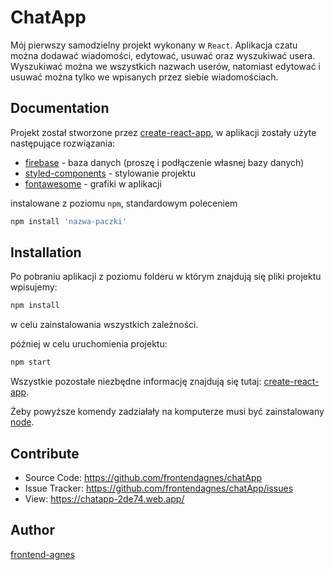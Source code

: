# ChatApp

Mój pierwszy samodzielny projekt wykonany w `React`. Aplikacja czatu można dodawać wiadomości, edytować, usuwać oraz wyszukiwać usera. Wyszukiwać można we wszystkich nazwach userów, natomiast edytować i usuwać można tylko we wpisanych przez siebie wiadomościach.

## Documentation
Projekt został stworzone przez [create-react-app](https://github.com/facebook/create-react-app), w aplikacji zostały użyte następujące rozwiązania:

* [firebase](https://www.npmjs.com/package/firebase) - baza danych (proszę i podłączenie własnej bazy danych)
* [styled-components](https://github.com/styled-components/styled-components) - stylowanie projektu
* [fontawesome](https://github.com/FortAwesome/Font-Awesome) - grafiki w aplikacji

instalowane z poziomu `npm`, standardowym poleceniem
```javascript
npm install 'nazwa-paczki'
```
## Installation

Po pobraniu aplikacji z poziomu folderu w którym znajdują się pliki projektu wpisujemy:

```javascript
npm install
```

w celu zainstalowania wszystkich zależności.

później w celu uruchomienia projektu:

```javascript
npm start
```

Wszystkie pozostałe niezbędne informację znajdują się tutaj: [create-react-app](https://github.com/facebook/create-react-app).

Żeby powyższe komendy zadziałały na komputerze musi być zainstalowany [node](https://nodejs.org/en/).


## Contribute
* Source Code: https://github.com/frontendagnes/chatApp
* Issue Tracker: https://github.com/frontendagnes/chatApp/issues
* View: https://chatapp-2de74.web.app/

## Author
[frontend-agnes](https://frontend-agnes.pl/)



